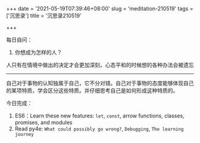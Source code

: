 +++
date = '2021-05-19T07:39:46+08:00'
slug = 'meditation-210519'
tags = ['沉思录']
title = '沉思录210519'

+++

每日自问：

1. 你想成为怎样的人？

人只有在情境中做出的决定才会更加深刻，心态平和的时候想的各种办法会被遗忘

---

自己对于事物的认知独属于自己，它不分对错。自己对于事物的态度能够体现自己的某项特质，学会区分这些特质。并仔细思考自己是如何形成这种特质的。

今日完成：

1. ES6：Learn these new features: `let`, `const`, arrow functions, classes, promises, and modules
2. Read py4e: `What could possibly go wrong?`, `Debugging`, `The learning journey`
